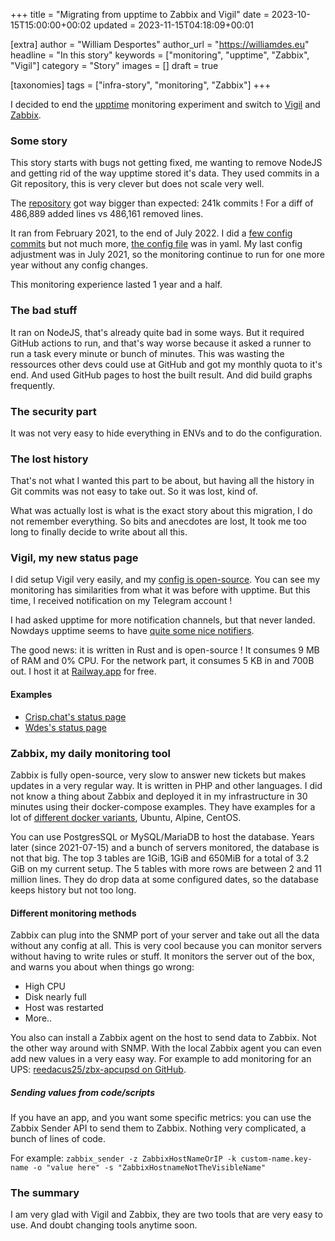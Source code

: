 +++
title = "Migrating from upptime to Zabbix and Vigil"
date = 2023-10-15T15:00:00+00:02
updated = 2023-11-15T04:18:09+00:01

[extra]
author = "William Desportes"
author_url = "https://williamdes.eu"
headline = "In this story"
keywords = ["monitoring", "upptime", "Zabbix", "Vigil"]
category = "Story"
images = []
draft = true

[taxonomies]
tags = ["infra-story", "monitoring", "Zabbix"]
+++

I decided to end the [upptime](https://upptime.js.org/) monitoring experiment and switch to [Vigil](https://github.com/valeriansaliou/vigil) and [Zabbix](https://www.zabbix.com/).

<!-- more -->

### Some story

This story starts with bugs not getting fixed, me wanting to remove NodeJS and getting rid of the way upptime stored it's data.
They used commits in a Git repository, this is very clever but does not scale very well.

The [repository](https://github.com/wdes/status) got way bigger than expected: 241k commits !
For a diff of 486,889 added lines vs 486,161 removed lines.

It ran from February 2021, to the end of July 2022. I did a [few config commits](https://github.com/wdes/status/commits?author=williamdes) but not much more, [the config file](https://github.com/wdes/status/blob/main/.upptimerc.yml) was in yaml.
My last config adjustment was in July 2021, so the monitoring continue to run for one more year without any config changes.

This monitoring experience lasted 1 year and a half.

### The bad stuff

It ran on NodeJS, that's already quite bad in some ways.
But it required GitHub actions to run, and that's way worse because it asked a runner to run a task every minute or bunch of minutes.
This was wasting the ressources other devs could use at GitHub and got my monthly quota to it's end.
And used GitHub pages to host the built result. And did build graphs frequently.

### The security part

It was not very easy to hide everything in ENVs and to do the configuration.

### The lost history

That's not what I wanted this part to be about, but having all the history in Git commits was not easy to take out.
So it was lost, kind of.

What was actually lost is what is the exact story about this migration, I do not remember everything.
So bits and anecdotes are lost, It took me too long to finally decide to write about all this.

### Vigil, my new status page

I did setup Vigil very easily, and my [config is open-source](https://github.com/datacenters-network/status).
You can see my monitoring has similarities from what it was before with upptime.
But this time, I received notification on my Telegram account !

I had asked upptime for more notification channels, but that never landed.
Nowdays upptime seems to have [quite some nice notifiers](https://upptime.js.org/docs/notifications).

The good news: it is written in Rust and is open-source !
It consumes 9 MB of RAM and 0% CPU.
For the network part, it consumes 5 KB in and 700B out.
I host it at [Railway.app](https://railway.app?referralCode=w6eB63) for free.

#### Examples

- [Crisp.chat's status page](https://status.crisp.chat/)
- [Wdes's status page](https://status.datacenters.network/)

### Zabbix, my daily monitoring tool

Zabbix is fully open-source, very slow to answer new tickets but makes updates in a very regular way.
It is written in PHP and other languages.
I did not know a thing about Zabbix and deployed it in my infrastructure in 30 minutes using their docker-compose examples.
They have examples for a lot of [different docker variants](https://github.com/zabbix/zabbix-docker), Ubuntu, Alpine, CentOS.

You can use PostgresSQL or MySQL/MariaDB to host the database.
Years later (since 2021-07-15) and a bunch of servers monitored, the database is not that big.
The top 3 tables are 1GiB, 1GiB and 650MiB for a total of 3.2 GiB on my current setup.
The 5 tables with more rows are between 2 and 11 million lines. They do drop data at some configured dates, so the database keeps history but not too long.

#### Different monitoring methods

Zabbix can plug into the SNMP port of your server and take out all the data without any config at all.
This is very cool because you can monitor servers without having to write rules or stuff.
It monitors the server out of the box, and warns you about when things go wrong:

- High CPU
- Disk nearly full
- Host was restarted
- More..

You also can install a Zabbix agent on the host to send data to Zabbix.
Not the other way around with SNMP.
With the local Zabbix agent you can even add new values in a very easy way.
For example to add monitoring for an UPS: [reedacus25/zbx-apcupsd on GitHub](https://github.com/reedacus25/zbx-apcupsd#readme).

##### Sending values from code/scripts

If you have an app, and you want some specific metrics: you can use the Zabbix Sender API to send them to Zabbix.
Nothing very complicated, a bunch of lines of code.

For example: `zabbix_sender -z ZabbixHostNameOrIP -k custom-name.key-name -o "value here" -s "ZabbixHostnameNotTheVisibleName"`

### The summary

I am very glad with Vigil and Zabbix, they are two tools that are very easy to use.
And doubt changing tools anytime soon.
